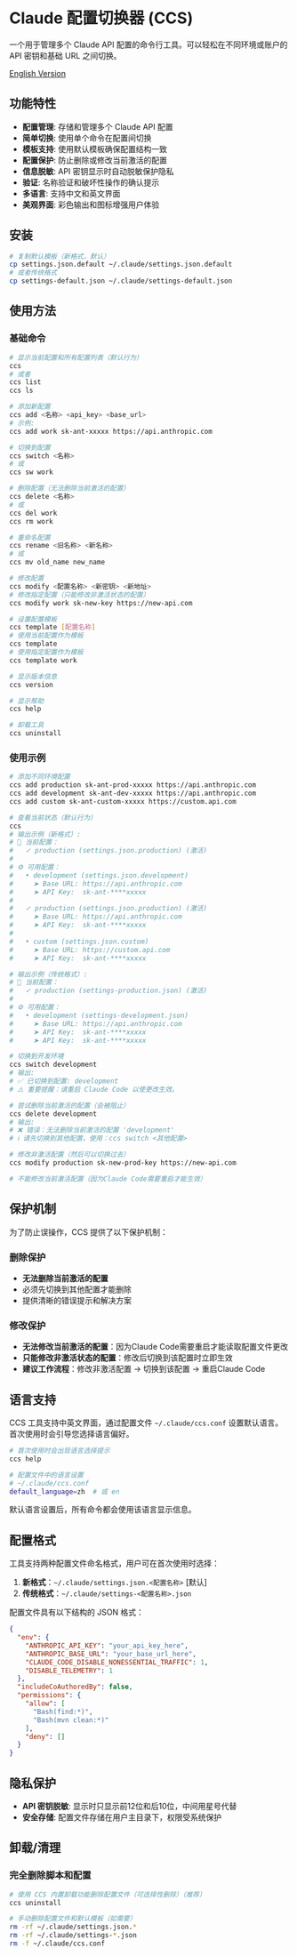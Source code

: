 # Claude 配置切换器 (CCS)

一个用于管理多个 Claude API 配置的命令行工具。可以轻松在不同环境或账户的 API 密钥和基础 URL 之间切换。

[English Version](README_EN.md)

## 功能特性

- **配置管理**: 存储和管理多个 Claude API 配置
- **简单切换**: 使用单个命令在配置间切换
- **模板支持**: 使用默认模板确保配置结构一致
- **配置保护**: 防止删除或修改当前激活的配置
- **信息脱敏**: API 密钥显示时自动脱敏保护隐私
- **验证**: 名称验证和破坏性操作的确认提示
- **多语言**: 支持中文和英文界面
- **美观界面**: 彩色输出和图标增强用户体验

## 安装

```bash
# 复制默认模板（新格式，默认）
cp settings.json.default ~/.claude/settings.json.default
# 或者传统格式
cp settings-default.json ~/.claude/settings-default.json
``` 

## 使用方法

### 基础命令

```bash
# 显示当前配置和所有配置列表（默认行为）
ccs
# 或者
ccs list
ccs ls

# 添加新配置
ccs add <名称> <api_key> <base_url>
# 示例:
ccs add work sk-ant-xxxxx https://api.anthropic.com

# 切换到配置
ccs switch <名称>
# 或
ccs sw work

# 删除配置（无法删除当前激活的配置）
ccs delete <名称>
# 或
ccs del work
ccs rm work

# 重命名配置
ccs rename <旧名称> <新名称>
# 或
ccs mv old_name new_name

# 修改配置
ccs modify <配置名称> <新密钥> <新地址>
# 修改指定配置（只能修改非激活状态的配置）
ccs modify work sk-new-key https://new-api.com

# 设置配置模板
ccs template [配置名称]
# 使用当前配置作为模板
ccs template
# 使用指定配置作为模板
ccs template work

# 显示版本信息
ccs version

# 显示帮助
ccs help

# 卸载工具
ccs uninstall
```

### 使用示例

```bash
# 添加不同环境配置
ccs add production sk-ant-prod-xxxxx https://api.anthropic.com
ccs add development sk-ant-dev-xxxxx https://api.anthropic.com  
ccs add custom sk-ant-custom-xxxxx https://custom.api.com

# 查看当前状态（默认行为）
ccs
# 输出示例（新格式）:
# 🔄 当前配置：
#   ✓ production (settings.json.production) (激活)
# 
# ⚙️ 可用配置：
#   • development (settings.json.development)
#     ➤ Base URL: https://api.anthropic.com
#     ➤ API Key:  sk-ant-****xxxxx
# 
#   ✓ production (settings.json.production) (激活)
#     ➤ Base URL: https://api.anthropic.com  
#     ➤ API Key:  sk-ant-****xxxxx
# 
#   • custom (settings.json.custom)
#     ➤ Base URL: https://custom.api.com
#     ➤ API Key:  sk-ant-****xxxxx

# 输出示例（传统格式）:
# 🔄 当前配置：
#   ✓ production (settings-production.json) (激活)
# 
# ⚙️ 可用配置：
#   • development (settings-development.json)
#     ➤ Base URL: https://api.anthropic.com
#     ➤ API Key:  sk-ant-****xxxxx
#     ➤ API Key:  sk-ant-****xxxxx

# 切换到开发环境
ccs switch development
# 输出:
# ✅ 已切换到配置: development
# ⚠️ 重要提醒：请重启 Claude Code 以使更改生效。

# 尝试删除当前激活的配置（会被阻止）
ccs delete development
# 输出:
# ❌ 错误：无法删除当前激活的配置 'development'
# ℹ️ 请先切换到其他配置，使用：ccs switch <其他配置>

# 修改非激活配置（然后可以切换过去）
ccs modify production sk-new-prod-key https://new-api.com

# 不能修改当前激活配置（因为Claude Code需要重启才能生效）
```

## 保护机制

为了防止误操作，CCS 提供了以下保护机制：

### 删除保护
- **无法删除当前激活的配置**
- 必须先切换到其他配置才能删除
- 提供清晰的错误提示和解决方案

### 修改保护  
- **无法修改当前激活的配置**：因为Claude Code需要重启才能读取配置文件更改
- **只能修改非激活状态的配置**：修改后切换到该配置时立即生效
- **建议工作流程**：修改非激活配置 → 切换到该配置 → 重启Claude Code

## 语言支持

CCS 工具支持中英文界面，通过配置文件 `~/.claude/ccs.conf` 设置默认语言。首次使用时会引导您选择语言偏好。

```bash
# 首次使用时会出现语言选择提示
ccs help

# 配置文件中的语言设置
# ~/.claude/ccs.conf
default_language=zh  # 或 en
```

默认语言设置后，所有命令都会使用该语言显示信息。

## 配置格式

工具支持两种配置文件命名格式，用户可在首次使用时选择：

1. **新格式**：`~/.claude/settings.json.<配置名称>` [默认]
2. **传统格式**：`~/.claude/settings-<配置名称>.json`

配置文件具有以下结构的 JSON 格式：

```json
{
  "env": {
    "ANTHROPIC_API_KEY": "your_api_key_here",
    "ANTHROPIC_BASE_URL": "your_base_url_here",
    "CLAUDE_CODE_DISABLE_NONESSENTIAL_TRAFFIC": 1,
    "DISABLE_TELEMETRY": 1
  },
  "includeCoAuthoredBy": false,
  "permissions": {
    "allow": [
      "Bash(find:*)",
      "Bash(mvn clean:*)"
    ],
    "deny": []
  }
}
```

## 隐私保护

- **API 密钥脱敏**: 显示时只显示前12位和后10位，中间用星号代替
- **安全存储**: 配置文件存储在用户主目录下，权限受系统保护

## 卸载/清理

### 完全删除脚本和配置

```bash
# 使用 CCS 内置卸载功能删除配置文件（可选择性删除）（推荐）
ccs uninstall

# 手动删除配置文件和默认模板（如需要）
rm -rf ~/.claude/settings.json.*
rm -rf ~/.claude/settings-*.json
rm -f ~/.claude/ccs.conf
```
